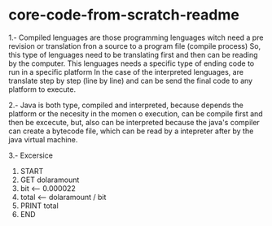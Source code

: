 # core-code-from-scratch-readme

1.- Compiled lenguages are those programming lenguages witch need a pre revision or translation fron a source to a program file (compile process) So, this type of lenguages need to be translating first and then can be reading by the computer. This lenguages needs a specific type of ending code to run in a specific platform
In the case of the interpreted lenguages, are translate step by step (line by line) and can be send the final code to any platform to execute. 

2.- Java is both type, compiled and interpreted, because depends the platform or the necesity in the momen o execution, can be compile first and then be excecute, but, also can be interpreted because the java's compiler can create a bytecode file, which can be read by a intepreter after by the java virtual machine. 

3.- Excersice
  1. START
  2. GET dolaramount
  3. bit <-- 0.000022
  4. total <-- dolaramount / bit
  5. PRINT total
  6. END
